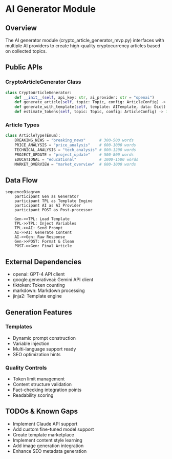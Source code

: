 # AI Generator Module

## Overview

The AI generator module (crypto_article_generator_mvp.py) interfaces with multiple AI providers to create
high-quality cryptocurrency articles based on collected topics.

## Public APIs

### CryptoArticleGenerator Class

```python
class CryptoArticleGenerator:
    def __init__(self, api_key: str, ai_provider: str = "openai")
    def generate_article(self, topic: Topic, config: ArticleConfig) -> GeneratedArticle
    def generate_with_template(self, template: AITemplate, data: Dict) -> str
    def estimate_tokens(self, topic: Topic, config: ArticleConfig) -> int
```

### Article Types

```python
class ArticleType(Enum):
    BREAKING_NEWS = "breaking_news"      # 300-500 words
    PRICE_ANALYSIS = "price_analysis"    # 600-1000 words
    TECHNICAL_ANALYSIS = "tech_analysis" # 800-1200 words
    PROJECT_UPDATE = "project_update"    # 500-800 words
    EDUCATIONAL = "educational"          # 1000-1500 words
    MARKET_OVERVIEW = "market_overview"  # 600-1000 words
```

## Data Flow

```mermaid
sequenceDiagram
    participant Gen as Generator
    participant TPL as Template Engine
    participant AI as AI Provider
    participant POST as Post-processor

    Gen->>TPL: Load Template
    TPL->>TPL: Inject Variables
    TPL->>AI: Send Prompt
    AI->>AI: Generate Content
    AI->>Gen: Raw Response
    Gen->>POST: Format & Clean
    POST->>Gen: Final Article
```

## External Dependencies

- openai: GPT-4 API client
- google.generativeai: Gemini API client
- tiktoken: Token counting
- markdown: Markdown processing
- jinja2: Template engine

## Generation Features

### Templates

- Dynamic prompt construction
- Variable injection
- Multi-language support ready
- SEO optimization hints

### Quality Controls

- Token limit management
- Content structure validation
- Fact-checking integration points
- Readability scoring

## TODOs & Known Gaps

- Implement Claude API support
- Add custom fine-tuned model support
- Create template marketplace
- Implement content style learning
- Add image generation integration
- Enhance SEO metadata generation